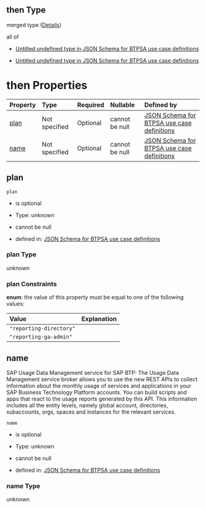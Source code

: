 ## then Type

merged type ([Details](btpsa-usecase-properties-services-items-allof-1-then-allof-112-then.md))

all of

*   [Untitled undefined type in JSON Schema for BTPSA use case definitions](btpsa-usecase-properties-services-items-allof-1-then-allof-112-then-allof-0.md "check type definition")

*   [Untitled undefined type in JSON Schema for BTPSA use case definitions](btpsa-usecase-properties-services-items-allof-1-then-allof-112-then-allof-1.md "check type definition")

# then Properties

| Property      | Type          | Required | Nullable       | Defined by                                                                                                                                                                                                              |
| :------------ | :------------ | :------- | :------------- | :---------------------------------------------------------------------------------------------------------------------------------------------------------------------------------------------------------------------- |
| [plan](#plan) | Not specified | Optional | cannot be null | [JSON Schema for BTPSA use case definitions](btpsa-usecase-properties-services-items-allof-1-then-allof-112-then-properties-plan.md "undefined#/properties/services/items/allOf/1/then/allOf/112/then/properties/plan") |
| [name](#name) | Not specified | Optional | cannot be null | [JSON Schema for BTPSA use case definitions](btpsa-usecase-properties-services-items-allof-1-then-allof-112-then-properties-name.md "undefined#/properties/services/items/allOf/1/then/allOf/112/then/properties/name") |

## plan



`plan`

*   is optional

*   Type: unknown

*   cannot be null

*   defined in: [JSON Schema for BTPSA use case definitions](btpsa-usecase-properties-services-items-allof-1-then-allof-112-then-properties-plan.md "undefined#/properties/services/items/allOf/1/then/allOf/112/then/properties/plan")

### plan Type

unknown

### plan Constraints

**enum**: the value of this property must be equal to one of the following values:

| Value                   | Explanation |
| :---------------------- | :---------- |
| `"reporting-directory"` |             |
| `"reporting-ga-admin"`  |             |

## name

SAP Usage Data Management service for SAP BTP: The Usage Data Management service broker allows you to use the new REST APIs to collect information about the monthly usage of services and applications in your SAP Business Technology Platform accounts. You can build scripts and apps that react to the usage reports generated by this API. This information includes all the entity levels, namely global account, directories, subaccounts, orgs, spaces and instances for the relevant services.

`name`

*   is optional

*   Type: unknown

*   cannot be null

*   defined in: [JSON Schema for BTPSA use case definitions](btpsa-usecase-properties-services-items-allof-1-then-allof-112-then-properties-name.md "undefined#/properties/services/items/allOf/1/then/allOf/112/then/properties/name")

### name Type

unknown
